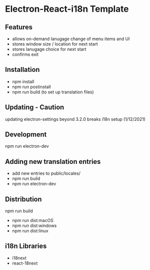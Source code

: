 # Electron-React-i18n Template

## Features

- allows on-demand lanugage change of menu items and UI
- stores window size / location for next start
- stores lanugage choice for next start
- confirms exit

## Installation

- npm install
- npm run postinstall
- npm run build (to set up translation files)

## Updating - Caution

updating electron-settings beyond 3.2.0 breaks i18n setup (1/12/2021)

## Development

npm run electron-dev

## Adding new translation entries

- add new entries to public/locales/
- npm run build
- npm run electron-dev

## Distribution

npm run build

- npm run dist:macOS
- npm run dist:windows
- npm run dist:linux

## i18n Libraries

- i18next
- react-18next
